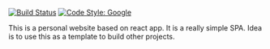 [![Build Status](https://www.travis-ci.com/slytherindor/personal-portfolio-website.svg?token=AU3VapJq8aqwxMv72z6c&branch=main)](https://www.travis-ci.com/slytherindor/personal-portfolio-website)
[![Code Style: Google](https://img.shields.io/badge/code%20style-google-blueviolet.svg)](https://github.com/google/gts)

This is a personal website based on react app. It is a really simple SPA. Idea is to use this as a template to build
other projects.
